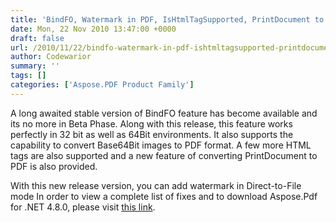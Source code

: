```yaml
---
title: 'BindFO, Watermark in PDF, IsHtmlTagSupported, PrintDocument to PDF'
date: Mon, 22 Nov 2010 13:47:00 +0000
draft: false
url: /2010/11/22/bindfo-watermark-in-pdf-ishtmltagsupported-printdocument-to-pdf/
author: Codewarior
summary: ''
tags: []
categories: ['Aspose.PDF Product Family']
---
```


A long awaited stable version of BindFO feature has become available and its no more in Beta Phase. Along with this release, this feature works perfectly in 32 bit as well as 64Bit environments. It also supports the capability to convert Base64Bit images to PDF format. A few more HTML tags are also supported and a new feature of converting PrintDocument to PDF is also provided.

With this new release version, you can add watermark in Direct-to-File mode In order to view a complete list of fixes and to download Aspose.Pdf for .NET 4.8.0, please visit [this link][1].




[1]: http://www.aspose.com/community/files/51/.net-components/aspose.pdf-for-.net/entry269873.aspx




